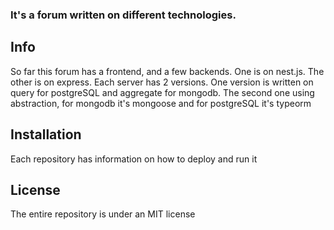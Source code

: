### It's a forum written on different technologies.

## Info

So far this forum has a frontend, and a few backends. One is on nest.js. The other is on express. Each server has 2 versions. One version is written on query for postgreSQL and aggregate for mongodb. The second one using abstraction, for mongodb it's mongoose and for postgreSQL it's typeorm

## Installation

Each repository has information on how to deploy and run it

## License

The entire repository is under an MIT license

